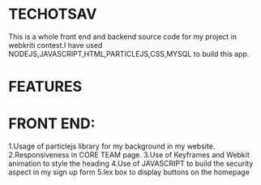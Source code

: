 # TECHOTSAV
This is a whole front end and backend source code for my project in webkriti contest.I have used NODEJS,JAVASCRIPT,HTML,PARTICLEJS,CSS,MYSQL to build this app.



# FEATURES
# FRONT END:
1.Usage of particlejs library for my background in my website.
2.Responsiveness in CORE TEAM page.
3.Use of Keyframes and Webkit animation to style the heading
4.Use of JAVASCRIPT to build the security aspect in my sign up form
5.lex box to display buttons on the homepage


